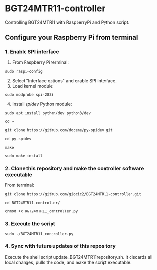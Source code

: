# BGT24MTR11-controller
Controlling BGT24MTR11 with RaspberryPi and Python script.
## Configure your Raspberry Pi from terminal
### 1. Enable SPI interface
1. From Raspberry Pi terminal:
```
sudo raspi-config
```
2. Select "Interface options" and enable SPI interface.
3. Load kernel module:
```
sudo modprobe spi-2835
```
4. Install _spidev_ Python module:
```
sudo apt install python/dev python3/dev
```
```
cd ~
```
```
git clone https://github.com/doceme/py-spidev.git
```
```
cd py-spidev
```
```
make
```
```
sudo make install
```

### 2. Clone this repository and make the controller software executable
From terminal:
```
git clone https://github.com/giocic2/BGT24MTR11-controller.git
```
```
cd BGT24MTR11-controller/
```
```
chmod +x BGT24MTR11_controller.py
```
### 3. Execute the script
```
sudo ./BGT24MTR11_controller.py
```
### 4. Sync with future updates of this repository
Execute the shell script update_BGT24MTR11repository.sh. It discards all local changes, pulls the code, and make the script executable.